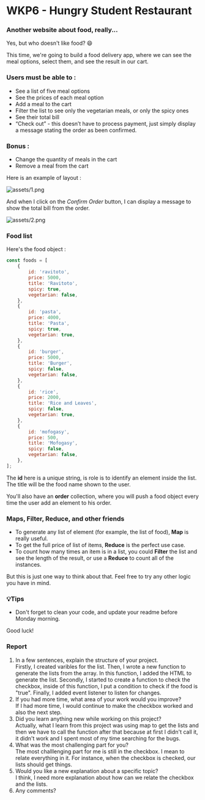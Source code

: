 # WKP6 - Hungry Student Restaurant

### Another website about food, really...

Yes, but who doesn't like food? 😄

This time, we're going to build a food delivery app, where we can see the meal options, select them, and see the result in our cart.

### Users must be able to :

-   See a list of five meal options
-   See the prices of each meal option
-   Add a meal to the cart
-   Filter the list to see only the vegetarian meals, or only the spicy ones
-   See their total bill
-   “Check out” - this doesn’t have to process payment, just simply display
    a message stating the order as been confirmed.

### Bonus :

-   Change the quantity of meals in the cart
-   Remove a meal from the cart

Here is an example of layout :

![assets/1.png](assets/1.png)

And when I click on the _Confirm Order_ button, I can display a message to show the total bill from the order.

![assets/2.png](assets/2.png)

### Food list

Here's the food object :

```jsx
const foods = [
	{
		id: 'ravitoto',
		price: 5000,
		title: 'Ravitoto',
		spicy: true,
		vegetarian: false,
	},
	{
		id: 'pasta',
		price: 4000,
		title: 'Pasta',
		spicy: true,
		vegetarian: true,
	},
	{
		id: 'burger',
		price: 5000,
		title: 'Burger',
		spicy: false,
		vegetarian: false,
	},
	{
		id: 'rice',
		price: 2000,
		title: 'Rice and Leaves',
		spicy: false,
		vegetarian: true,
	},
	{
		id: 'mofogasy',
		price: 500,
		title: 'Mofogasy',
		spicy: false,
		vegetarian: false,
	},
];
```

The **id** here is a unique string, is role is to identify an element inside the list. The title will be the food name shown to the user.

You'll also have an **order** collection, where you will push a food object every time the user add an element to his order.

### Maps, Filter, Reduce, and other friends

-   To generate any list of element (for example, the list of food), **Map** is really useful.
-   To get the full price of list of items, **Reduce** is the perfect use case.
-   To count how many times an item is in a list, you could **Filter** the list and see the length of the result, or use a **Reduce** to count all of the instances.

But this is just one way to think about that. Feel free to try any other logic you have in mind.

### 💡Tips

-   Don't forget to clean your code, and update your readme before Monday morning.

Good luck!

### Report
1. In a few sentences, explain the structure of your project.  
 Firstly, I created varibles for the list. Then, I wrote a new function to generate the lists from the array. In this function, I added the HTML to generate the list. Secondly, I started to create a function to check the checkbox, inside of this function, I put a condition to check if the food is "true". Finally, I added event listener to listen for changes.
 1. If you had more time, what area of your work would you improve?  
 If I had more time, I would continue to make the checkbox worked and also the next step.
 1. Did you learn anything new while working on this project?  
 Actually, what I learn from this project was using map to get the lists and then we have to call the function after that because at first I didn't call it, it didn't work and I spent most of my time searching for the bugs. 
 1. What was the most challenging part for you?  
 The most challlenging part for me is still in the checkbox. I mean to relate everything in it. For instance, when the checkbox is checked, our lists should get things.
 1. Would you like a new explanation about a specific topic?   
I think, I need more explanation about how can we relate the checkbox and the lists.
 1. Any comments?
 
